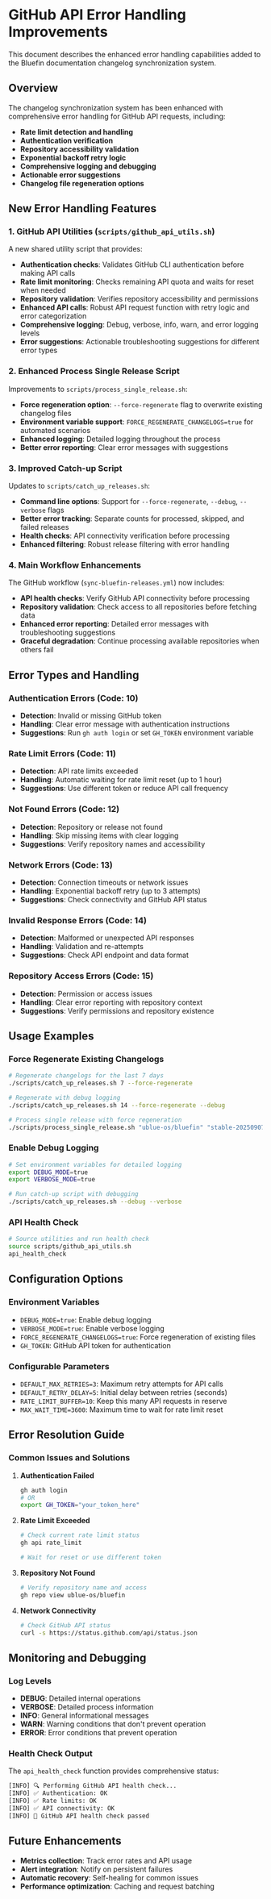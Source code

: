 # GitHub API Error Handling Improvements

This document describes the enhanced error handling capabilities added to the Bluefin documentation changelog synchronization system.

## Overview

The changelog synchronization system has been enhanced with comprehensive error handling for GitHub API requests, including:

- **Rate limit detection and handling**
- **Authentication verification**
- **Repository accessibility validation**
- **Exponential backoff retry logic**
- **Comprehensive logging and debugging**
- **Actionable error suggestions**
- **Changelog file regeneration options**

## New Error Handling Features

### 1. GitHub API Utilities (`scripts/github_api_utils.sh`)

A new shared utility script that provides:

- **Authentication checks**: Validates GitHub CLI authentication before making API calls
- **Rate limit monitoring**: Checks remaining API quota and waits for reset when needed
- **Repository validation**: Verifies repository accessibility and permissions
- **Enhanced API calls**: Robust API request function with retry logic and error categorization
- **Comprehensive logging**: Debug, verbose, info, warn, and error logging levels
- **Error suggestions**: Actionable troubleshooting suggestions for different error types

### 2. Enhanced Process Single Release Script

Improvements to `scripts/process_single_release.sh`:

- **Force regeneration option**: `--force-regenerate` flag to overwrite existing changelog files
- **Environment variable support**: `FORCE_REGENERATE_CHANGELOGS=true` for automated scenarios
- **Enhanced logging**: Detailed logging throughout the process
- **Better error reporting**: Clear error messages with suggestions

### 3. Improved Catch-up Script

Updates to `scripts/catch_up_releases.sh`:

- **Command line options**: Support for `--force-regenerate`, `--debug`, `--verbose` flags
- **Better error tracking**: Separate counts for processed, skipped, and failed releases
- **Health checks**: API connectivity verification before processing
- **Enhanced filtering**: Robust release filtering with error handling

### 4. Main Workflow Enhancements

The GitHub workflow (`sync-bluefin-releases.yml`) now includes:

- **API health checks**: Verify GitHub API connectivity before processing
- **Repository validation**: Check access to all repositories before fetching data
- **Enhanced error reporting**: Detailed error messages with troubleshooting suggestions
- **Graceful degradation**: Continue processing available repositories when others fail

## Error Types and Handling

### Authentication Errors (Code: 10)
- **Detection**: Invalid or missing GitHub token
- **Handling**: Clear error message with authentication instructions
- **Suggestions**: Run `gh auth login` or set `GH_TOKEN` environment variable

### Rate Limit Errors (Code: 11)
- **Detection**: API rate limits exceeded
- **Handling**: Automatic waiting for rate limit reset (up to 1 hour)
- **Suggestions**: Use different token or reduce API call frequency

### Not Found Errors (Code: 12)
- **Detection**: Repository or release not found
- **Handling**: Skip missing items with clear logging
- **Suggestions**: Verify repository names and accessibility

### Network Errors (Code: 13)
- **Detection**: Connection timeouts or network issues
- **Handling**: Exponential backoff retry (up to 3 attempts)
- **Suggestions**: Check connectivity and GitHub API status

### Invalid Response Errors (Code: 14)
- **Detection**: Malformed or unexpected API responses
- **Handling**: Validation and re-attempts
- **Suggestions**: Check API endpoint and data format

### Repository Access Errors (Code: 15)
- **Detection**: Permission or access issues
- **Handling**: Clear error reporting with repository context
- **Suggestions**: Verify permissions and repository existence

## Usage Examples

### Force Regenerate Existing Changelogs

```bash
# Regenerate changelogs for the last 7 days
./scripts/catch_up_releases.sh 7 --force-regenerate

# Regenerate with debug logging
./scripts/catch_up_releases.sh 14 --force-regenerate --debug

# Process single release with force regeneration
./scripts/process_single_release.sh "ublue-os/bluefin" "stable-20250907" "..." "..." "..." "..." "false" "" --force-regenerate
```

### Enable Debug Logging

```bash
# Set environment variables for detailed logging
export DEBUG_MODE=true
export VERBOSE_MODE=true

# Run catch-up script with debugging
./scripts/catch_up_releases.sh --debug --verbose
```

### API Health Check

```bash
# Source utilities and run health check
source scripts/github_api_utils.sh
api_health_check
```

## Configuration Options

### Environment Variables

- `DEBUG_MODE=true`: Enable debug logging
- `VERBOSE_MODE=true`: Enable verbose logging  
- `FORCE_REGENERATE_CHANGELOGS=true`: Force regeneration of existing files
- `GH_TOKEN`: GitHub API token for authentication

### Configurable Parameters

- `DEFAULT_MAX_RETRIES=3`: Maximum retry attempts for API calls
- `DEFAULT_RETRY_DELAY=5`: Initial delay between retries (seconds)
- `RATE_LIMIT_BUFFER=10`: Keep this many API requests in reserve
- `MAX_WAIT_TIME=3600`: Maximum time to wait for rate limit reset

## Error Resolution Guide

### Common Issues and Solutions

1. **Authentication Failed**
   ```bash
   gh auth login
   # OR
   export GH_TOKEN="your_token_here"
   ```

2. **Rate Limit Exceeded**
   ```bash
   # Check current rate limit status
   gh api rate_limit
   
   # Wait for reset or use different token
   ```

3. **Repository Not Found**
   ```bash
   # Verify repository name and access
   gh repo view ublue-os/bluefin
   ```

4. **Network Connectivity**
   ```bash
   # Check GitHub API status
   curl -s https://status.github.com/api/status.json
   ```

## Monitoring and Debugging

### Log Levels

- **DEBUG**: Detailed internal operations
- **VERBOSE**: Detailed process information  
- **INFO**: General informational messages
- **WARN**: Warning conditions that don't prevent operation
- **ERROR**: Error conditions that prevent operation

### Health Check Output

The `api_health_check` function provides comprehensive status:

```bash
[INFO] 🔍 Performing GitHub API health check...
[INFO] ✅ Authentication: OK
[INFO] ✅ Rate limits: OK  
[INFO] ✅ API connectivity: OK
[INFO] 🎉 GitHub API health check passed
```

## Future Enhancements

- **Metrics collection**: Track error rates and API usage
- **Alert integration**: Notify on persistent failures
- **Automatic recovery**: Self-healing for common issues
- **Performance optimization**: Caching and request batching